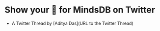 # Show your 💚 for MindsDB on Twitter


- A Twitter Thread by [Aditya Das](URL to the Twitter Thread)
